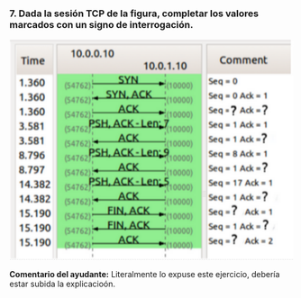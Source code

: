 ### 7. Dada la sesión TCP de la figura, completar los valores marcados con un signo de interrogación.

![alt text](ejercicio7.png)

**Comentario del ayudante:** Literalmente lo expuse este ejercicio, debería estar subida la explicacioón.